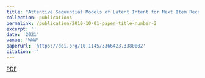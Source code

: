 ```yaml
---
title: "Attentive Sequential Models of Latent Intent for Next Item Recommendation"
collection: publications
permalink: /publication/2010-10-01-paper-title-number-2
excerpt: ''
date: '2021'
venue: 'WWW'
paperurl: 'https://doi.org/10.1145/3366423.3380002'
citation: ''
---
```


[PDF](https://doi.org/10.1145/3366423.3380002)

